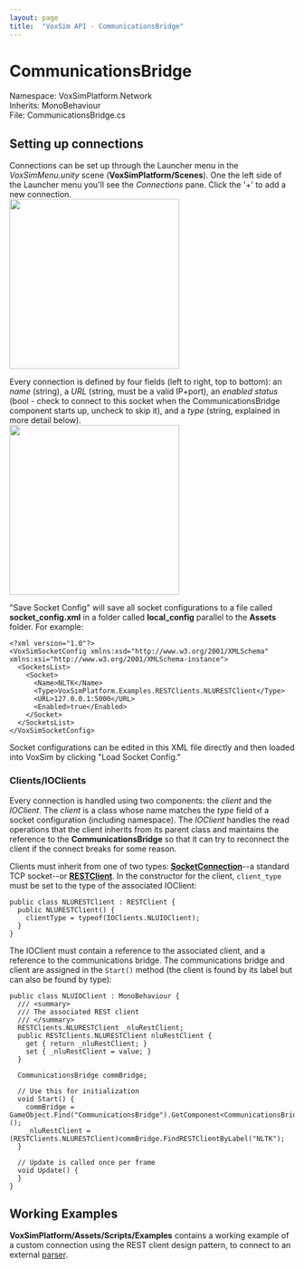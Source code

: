 ```yaml
---
layout: page
title:  "VoxSim API - CommunicationsBridge"
---
```

# CommunicationsBridge
Namespace: VoxSimPlatform.Network\
Inherits: MonoBehaviour\
File: CommunicationsBridge.cs

## Setting up connections
Connections can be set up through the Launcher menu in the *VoxSimMenu.unity* scene (**VoxSimPlatform/Scenes**).  One the left side of the Launcher menu you'll see the *Connections* pane.  Click the '+' to add a new connection.\
<img src="../../../images/CommunicationsBridge1.png" width="300">

Every connection is defined by four fields (left to right, top to bottom): an *name* (string), a *URL* (string, must be a valid IP+port), an *enabled status* (bool - check to connect to this socket when the CommunicationsBridge component starts up, uncheck to skip it), and a *type* (string, explained in more detail below).\
<img src="../../../images/CommunicationsBridge2.png" width="300">

"Save Socket Config" will save all socket configurations to a file called **socket_config.xml** in a folder called **local_config** parallel to the **Assets** folder.  For example:
```
<?xml version="1.0"?>
<VoxSimSocketConfig xmlns:xsd="http://www.w3.org/2001/XMLSchema" xmlns:xsi="http://www.w3.org/2001/XMLSchema-instance">
  <SocketsList>
    <Socket>
      <Name>NLTK</Name>
      <Type>VoxSimPlatform.Examples.RESTClients.NLURESTClient</Type>
      <URL>127.0.0.1:5000</URL>
      <Enabled>true</Enabled>
    </Socket>
  </SocketsList>
</VoxSimSocketConfig>
```
Socket configurations can be edited in this XML file directly and then loaded into VoxSim by clicking "Load Socket Config."

### Clients/IOClients
Every connection is handled using two components: the *client* and the *IOClient*.  The *client* is a class whose name matches the *type* field of a socket configuration (including namespace).  The *IOClient* handles the read operations that the client inherits from its parent class and maintains the reference to the **CommunicationsBridge** so that it can try to reconnect the client if the connect breaks for some reason.

Clients must inherit from one of two types: **[SocketConnection](SocketConnection)**--a standard TCP socket--or **[RESTClient](RESTClient)**.  In the constructor for the client, `client_type` must be set to the type of the associated IOClient:
```
public class NLURESTClient : RESTClient {
  public NLURESTClient() {
    clientType = typeof(IOClients.NLUIOClient);
  }
}
```

The IOClient must contain a reference to the associated client, and a reference to the communications bridge.  The communications bridge and client are assigned in the `Start()` method (the client is found by its label but can also be found by type):
```
public class NLUIOClient : MonoBehaviour {
  /// <summary>
  /// The associated REST client
  /// </summary>
  RESTClients.NLURESTClient _nluRestClient;
  public RESTClients.NLURESTClient nluRestClient {
    get { return _nluRestClient; }
    set { _nluRestClient = value; }
  }

  CommunicationsBridge commBridge;
  
  // Use this for initialization
  void Start() {
    commBridge = GameObject.Find("CommunicationsBridge").GetComponent<CommunicationsBridge>();
    _nluRestClient = (RESTClients.NLURESTClient)commBridge.FindRESTClientByLabel("NLTK");
  }

  // Update is called once per frame
  void Update() {
  }
}
```

## Working Examples

**VoxSimPlatform/Assets/Scripts/Examples** contains a working example of a custom connection using the REST client design pattern, to connect to an external [parser](../NLU/INLParser).
